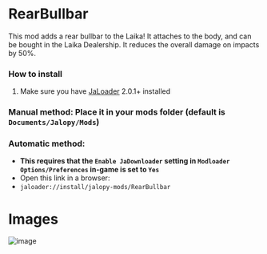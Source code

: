 # RearBullbar

This mod adds a rear bullbar to the Laika! It attaches to the body, and can be bought in the Laika Dealership. It reduces the overall damage on impacts by 50%.

### How to install
1. Make sure you have [JaLoader](https://github.com/theLeaxx/JaLoader) 2.0.1+ installed
### Manual method: Place it in your mods folder (default is `Documents/Jalopy/Mods`)
### Automatic method: 
* **This requires that the `Enable JaDownloader` setting in `Modloader Options/Preferences` in-game is set to `Yes`**
* Open this link in a browser:
* `jaloader://install/jalopy-mods/RearBullbar`

# Images
![image](https://github.com/Jalopy-Mods/RearBullbar/assets/101940826/5a649667-3a66-48cb-9d45-a91d12171e23)
